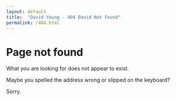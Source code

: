 ```yaml
---
layout: default
title:  "David Young - 404 David Not Found"
permalink: /404.html
---
```

# Page not found
What you are looking for does not appear to exist.

Maybe you spelled the address wrong or slipped on the keyboard?

Sorry.